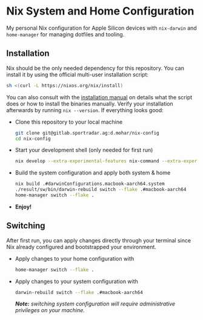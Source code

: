 # Nix System and Home Configuration

My personal Nix configuration for Apple Silicon devices with `nix-darwin` and `home-manager` for managing dotfiles and tooling.

## Installation

Nix should be the only needed dependency for this repository. You can install it by using the official multi-user installation script:

```bash
sh <(curl -L https://nixos.org/nix/install)
```

You can also consult with the [installation manual](https://nixos.org/manual/nix/stable/installation/installing-binary#macos-installation) on details what the script does or how to install the binaries manually. Verify your installation afterwards by running `nix --version`. If everything looks good:

- Clone this repository to your local machine
  ```bash
  git clone git@gitlab.sportradar.ag:d.mohar/nix-config
  cd nix-config
  ```
- Start your development shell (only needed for first run)
  ```bash
  nix develop --extra-experimental-features nix-command --extra-experimental-features flakes
  ```
- Build the system configuration and apply both system & home
  ```bash
  nix build .#darwinConfigurations.macbook-aarch64.system
  ./result/sw/bin/darwin-rebuild switch --flake .#macbook-aarch64
  home-manager switch --flake .
  ```
- **Enjoy!**

## Switching

After first run, you can apply changes directly through your terminal since Nix already configured and bootstrapped your environment.

- Apply changes to your home configuration with

  ```bash
  home-manager switch --flake .
  ```

- Apply changes to your system configuration with
  ```bash
  darwin-rebuild switch --flake .#macbook-aarch64
  ```
  _**Note:** switching system configuration will require administrative privileges on your machine._
